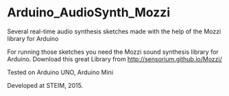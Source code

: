 # Arduino_AudioSynth_Mozzi
Several real-time audio synthesis sketches made with the help of the Mozzi library for Arduino

For running those sketches you need the Mozzi sound synthesis library for Arduino.
Download this great Library from http://sensorium.github.io/Mozzi/

Tested on Arduino UNO, Arduino Mini

Developed at STEIM, 2015.

